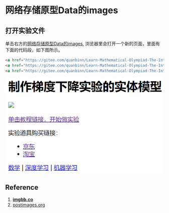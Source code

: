 # 网络存储原型Data的images

## 打开实验文件

单击右方的[网络存储原型Data的images](https://codepen.io/quanbinn/pen/YzWRjvm), 浏览器里会打开一个新的页面，里面有下面的代码段，如下图所示。

```html
<a href="https://gitee.com/quanbinn/Learn-Mathematical-Olympiad-The-Interactive-Way/blob/master/chapters/%E5%BE%AE%E5%88%86/%E7%94%A8%E6%A9%A1%E7%9A%AE%E7%AD%8B%E5%92%8C%E5%B0%8F%E5%A1%91%E6%96%99%E6%A3%8D%E6%84%9F%E5%8F%97%E5%87%BD%E6%95%B0%E6%9F%90%E7%82%B9%E7%9A%84%E5%88%87%E7%BA%BF.md"><img src="https://i.ibb.co/3T89n6X/image.png" alt="用橡皮筋和小塑料棍感受函数某点的切线" height="600"></a>
<a href="https://gitee.com/quanbinn/Learn-Mathematical-Olympiad-The-Interactive-Way/blob/master/chapters/%E5%BE%AE%E5%88%86/%E5%88%B6%E4%BD%9C%E6%A2%AF%E5%BA%A6%E4%B8%8B%E9%99%8D%E5%AE%9E%E9%AA%8C%E7%9A%84%E5%AE%9E%E4%BD%93%E6%A8%A1%E5%9E%8B.md"><img src="https://i.ibb.co/SJ1zFM4/image.jpg" alt="制作梯度下降实验的实体模型" width="600"></a>
<a href="https://gitee.com/quanbinn/Learn-Mathematical-Olympiad-The-Interactive-Way/blob/master/chapters/%E6%A6%82%E7%8E%87/%E6%8E%B7%E4%B8%A4%E4%B8%AA%E9%AA%B0%E5%AD%90%E8%AF%95%E9%AA%8C.md"><img src="https://i.ibb.co/JcWYz49/image.jpg" alt="掷两个骰子试验" height="600"></a>
```

![](/images/vue.js核心逻辑/体验html页面的DOM结构和节点数据/1a.png)

## Reference

1. [**imgbb.co**](https://imgbb.com/)
2. [postimages.org](https://postimages.org/)



